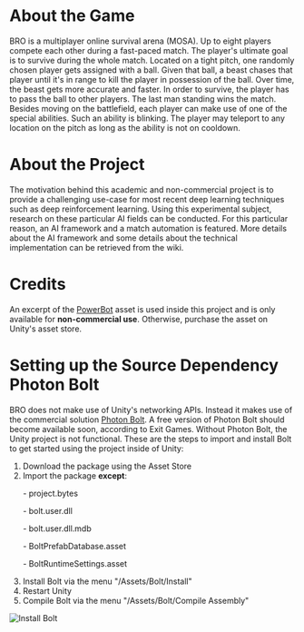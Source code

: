 # About the Game
BRO is a multiplayer online survival arena (MOSA).
Up to eight players compete each other during a fast-paced match.
The player's ultimate goal is to survive during the whole match.
Located on a tight pitch, one randomly chosen player gets assigned with a ball.
Given that ball, a beast chases that player until it's in range to kill the player in possession of the ball.
Over time, the beast gets more accurate and faster.
In order to survive, the player has to pass the ball to other players.
The last man standing wins the match. Besides moving on the battlefield, each player can make use of one of the special abilities.
Such an ability is blinking. The player may teleport to any location on the pitch as long as the ability is not on cooldown.

# About the Project

The motivation behind this academic and non-commercial project is to provide a challenging use-case for most recent deep learning techniques such as deep reinforcement learning.
Using this experimental subject, research on these particular AI fields can be conducted.
For this particular reason, an AI framework and a match automation is featured.
More details about the AI framework and some details about the technical implementation can be retrieved from the wiki.

# Credits

An excerpt of the [PowerBot](https://www.assetstore.unity3d.com/en/#!/content/18136) asset is used inside this project and is only available for **non-commercial use**.
Otherwise, purchase the asset on Unity's asset store.

# Setting up the Source Dependency Photon Bolt

BRO does not make use of Unity's networking APIs.
Instead it makes use of the commercial solution [Photon Bolt](https://www.assetstore.unity3d.com/en/#!/content/83233).
A free version of Photon Bolt should become available soon, according to Exit Games.
Without Photon Bolt, the Unity project is not functional.
These are the steps to import and install Bolt to get started using the project inside of Unity:

1. Download the package using the Asset Store
2. Import the package **except**:

&nbsp;&nbsp;&nbsp;&nbsp;&nbsp;&nbsp;- project.bytes

&nbsp;&nbsp;&nbsp;&nbsp;&nbsp;&nbsp;- bolt.user.dll

&nbsp;&nbsp;&nbsp;&nbsp;&nbsp;&nbsp;- bolt.user.dll.mdb

&nbsp;&nbsp;&nbsp;&nbsp;&nbsp;&nbsp;- BoltPrefabDatabase.asset

&nbsp;&nbsp;&nbsp;&nbsp;&nbsp;&nbsp;- BoltRuntimeSettings.asset

3. Install Bolt via the menu "/Assets/Bolt/Install"
4. Restart Unity
5. Compile Bolt via the menu "/Assets/Bolt/Compile Assembly"

![Install Bolt](https://github.com/MarcoMeter/Beastly-Rivals-Onslaught/wiki/images/home/boltInstall.png "Install Bolt")
